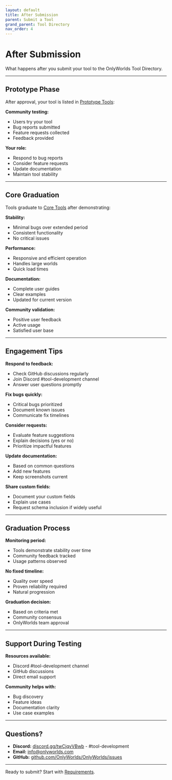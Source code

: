 ```yaml
---
layout: default
title: After Submission
parent: Submit a Tool
grand_parent: Tool Directory
nav_order: 4
---
```


# After Submission

What happens after you submit your tool to the OnlyWorlds Tool Directory.

---

## Prototype Phase

After approval, your tool is listed in [Prototype Tools](/docs/tool-directory/prototype/):

**Community testing:**
- Users try your tool
- Bug reports submitted
- Feature requests collected
- Feedback provided

**Your role:**
- Respond to bug reports
- Consider feature requests
- Update documentation
- Maintain tool stability

---

## Core Graduation

Tools graduate to [Core Tools](/docs/tool-directory/core/) after demonstrating:

**Stability:**
- Minimal bugs over extended period
- Consistent functionality
- No critical issues

**Performance:**
- Responsive and efficient operation
- Handles large worlds
- Quick load times

**Documentation:**
- Complete user guides
- Clear examples
- Updated for current version

**Community validation:**
- Positive user feedback
- Active usage
- Satisfied user base

---

## Engagement Tips

**Respond to feedback:**
- Check GitHub discussions regularly
- Join Discord #tool-development channel
- Answer user questions promptly

**Fix bugs quickly:**
- Critical bugs prioritized
- Document known issues
- Communicate fix timelines

**Consider requests:**
- Evaluate feature suggestions
- Explain decisions (yes or no)
- Prioritize impactful features

**Update documentation:**
- Based on common questions
- Add new features
- Keep screenshots current

**Share custom fields:**
- Document your custom fields
- Explain use cases
- Request schema inclusion if widely useful

---

## Graduation Process

**Monitoring period:**
- Tools demonstrate stability over time
- Community feedback tracked
- Usage patterns observed

**No fixed timeline:**
- Quality over speed
- Proven reliability required
- Natural progression

**Graduation decision:**
- Based on criteria met
- Community consensus
- OnlyWorlds team approval

---

## Support During Testing

**Resources available:**
- Discord #tool-development channel
- GitHub discussions
- Direct email support

**Community helps with:**
- Bug discovery
- Feature ideas
- Documentation clarity
- Use case examples

---

## Questions?

- **Discord:** [discord.gg/twCjqvVBwb](https://discord.gg/twCjqvVBwb) - #tool-development
- **Email:** info@onlyworlds.com
- **GitHub:** [github.com/OnlyWorlds/OnlyWorlds/issues](https://github.com/OnlyWorlds/OnlyWorlds/issues)

---

Ready to submit? Start with [Requirements](../requirements/).
